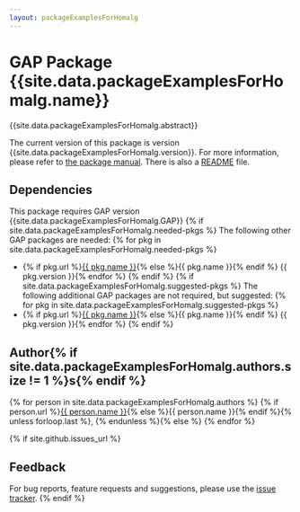 ```yaml
---
layout: packageExamplesForHomalg
---
```


# GAP Package {{site.data.packageExamplesForHomalg.name}}

{{site.data.packageExamplesForHomalg.abstract}}

The current version of this package is version {{site.data.packageExamplesForHomalg.version}}.
For more information, please refer to [the package manual]({{site.data.packageExamplesForHomalg.doc-html}}).
There is also a [README](README) file.

## Dependencies

This package requires GAP version {{site.data.packageExamplesForHomalg.GAP}}
{% if site.data.packageExamplesForHomalg.needed-pkgs %}
The following other GAP packages are needed:
{% for pkg in site.data.packageExamplesForHomalg.needed-pkgs %}
- {% if pkg.url %}<a href="{{ pkg.url }}">{{ pkg.name }}</a>{% else %}{{ pkg.name }}{% endif %} {{ pkg.version }}{% endfor %}
{% endif %}
{% if site.data.packageExamplesForHomalg.suggested-pkgs %}
The following additional GAP packages are not required, but suggested:
{% for pkg in site.data.packageExamplesForHomalg.suggested-pkgs %}
- {% if pkg.url %}<a href="{{ pkg.url }}">{{ pkg.name }}</a>{% else %}{{ pkg.name }}{% endif %} {{ pkg.version }}{% endfor %}
{% endif %}


## Author{% if site.data.packageExamplesForHomalg.authors.size != 1 %}s{% endif %}
{% for person in site.data.packageExamplesForHomalg.authors %}
{% if person.url %}<a href="{{ person.url }}">{{ person.name }}</a>{% else %}{{ person.name }}{% endif %}{% unless forloop.last %}, {% endunless %}{% else %}
{% endfor %}

{% if site.github.issues_url %}
## Feedback

For bug reports, feature requests and suggestions, please use the
[issue tracker]({{site.github.issues_url}}).
{% endif %}
